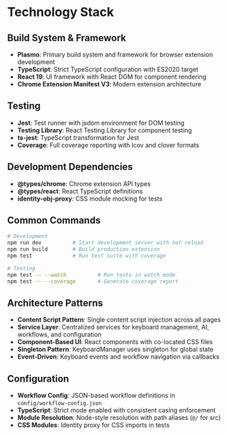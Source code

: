# Technology Stack

## Build System & Framework

- **Plasmo**: Primary build system and framework for browser extension development
- **TypeScript**: Strict TypeScript configuration with ES2020 target
- **React 19**: UI framework with React DOM for component rendering
- **Chrome Extension Manifest V3**: Modern extension architecture

## Testing

- **Jest**: Test runner with jsdom environment for DOM testing
- **Testing Library**: React Testing Library for component testing
- **ts-jest**: TypeScript transformation for Jest
- **Coverage**: Full coverage reporting with lcov and clover formats

## Development Dependencies

- **@types/chrome**: Chrome extension API types
- **@types/react**: React TypeScript definitions
- **identity-obj-proxy**: CSS module mocking for tests

## Common Commands

```bash
# Development
npm run dev          # Start development server with hot reload
npm run build        # Build production extension
npm test             # Run test suite with coverage

# Testing
npm test -- --watch          # Run tests in watch mode
npm test -- --coverage       # Generate coverage report
```

## Architecture Patterns

- **Content Script Pattern**: Single content script injection across all pages
- **Service Layer**: Centralized services for keyboard management, AI, workflows, and configuration
- **Component-Based UI**: React components with co-located CSS files
- **Singleton Pattern**: KeyboardManager uses singleton for global state
- **Event-Driven**: Keyboard events and workflow navigation via callbacks

## Configuration

- **Workflow Config**: JSON-based workflow definitions in `config/workflow-config.json`
- **TypeScript**: Strict mode enabled with consistent casing enforcement
- **Module Resolution**: Node-style resolution with path aliases (`@/` for src)
- **CSS Modules**: Identity proxy for CSS imports in tests

